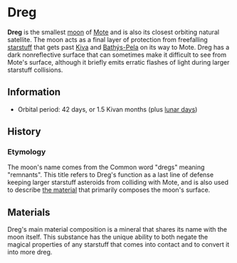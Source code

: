# Dreg

**Dreg** is the smallest [moon](moons-of-mote.md) of [Mote](../../mote/mote.md) and is also its closest orbiting natural satellite. The moon acts as a final layer of protection from freefalling [starstuff](../../artifacts/starstuff.md) that gets past [Kiva](kiva.md) and [Bathýs-Pela](bathys-pela.md) on its way to Mote. Dreg has a dark nonreflective surface that can sometimes make it difficult to see from Mote's surface, although it briefly emits erratic flashes of light during larger starstuff collisions.

## Information

- Orbital period: 42 days, or 1.5 Kivan months (plus [lunar days](../../lore/timekeeping.md#lunar-days))

## History

### Etymology

The moon's name comes from the Common word "dregs" meaning "remnants". This title refers to Dreg's function as a last line of defense keeping larger starstuff asteroids from colliding with Mote, and is also used to describe [the material](../../artifacts/dreg-ore.md) that primarily composes the moon's surface.

## Materials

Dreg's main material composition is a mineral that shares its name with the moon itself. This substance has the unique ability to both negate the magical properties of any starstuff that comes into contact and to convert it into more dreg.
